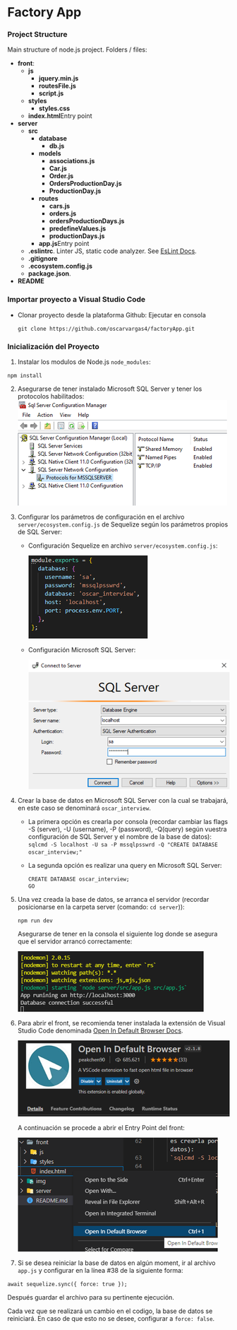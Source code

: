 # Factory App

### Project Structure

Main structure of node.js project. Folders / files:

- <b>front</b>:
  - <b>js</b>
    - <b>jquery.min.js</b>
    - <b>routesFile.js</b>
    - <b>script.js</b>
  - <b>styles</b>
    - <b>styles.css</b>
  - <b>index.html</b>Entry point
- <b>server</b>
  - <b>src</b>
    - <b>database</b>
      - <b>db.js</b>
    - <b>models</b>
      - <b>associations.js</b>
      - <b>Car.js</b>
      - <b>Order.js</b>
      - <b>OrdersProductionDay.js</b>
      - <b>ProductionDay.js</b>
    - <b>routes</b>
      - <b>cars.js</b>
      - <b>orders.js</b>
      - <b>ordersProductionDays.js</b>
      - <b>predefineValues.js</b>
      - <b>productionDays.js</b>
    - <b>app.js</b>Entry point
  - <b>.eslintrc</b>. Linter JS, static code analyzer. See [EsLint Docs](https://eslint.org/docs/user-guide/configuring/configuration-files).
  - <b>.gitignore</b>
  - <b>.ecosystem.config.js</b>
  - <b>package.json</b>.
- <b>README</b>

### Importar proyecto a Visual Studio Code

- Clonar proyecto desde la plataforma Github: Ejecutar en consola
  ```
  git clone https://github.com/oscarvargas4/factoryApp.git
  ```

### Inicialización del Proyecto

1. Instalar los modulos de Node.js `node_modules`:

```
npm install
```

2. Asegurarse de tener instalado Microsoft SQL Server y tener los protocolos habilitados:
   ![Open project](img/mssqlServer.PNG)

3. Configurar los parámetros de configuración en el archivo `server/ecosystem.config.js` de Sequelize según los parámetros propios de SQL Server:

   - Configuración Sequelize en archivo `server/ecosystem.config.js`:

     ![Open project](img/sequelizeConfig.PNG)

   - Configuración Microsoft SQL Server:

     ![Open project](img/mssqlConfig.PNG)

4. Crear la base de datos en Microsoft SQL Server con la cual se trabajará, en este caso se denominará `oscar_interview`.

   - La primera opción
     es crearla por consola (recordar cambiar las flags -S (server), -U (username), -P (password), -Q(query) según vuestra configuración de SQL Server y el nombre de la base de datos):
     `sqlcmd -S localhost -U sa -P mssqlpsswrd -Q "CREATE DATABASE oscar_interview;"`

   - La segunda opción es realizar una query en Microsoft SQL Server:
     ```
     CREATE DATABASE oscar_interview;
     GO
     ```

5. Una vez creada la base de datos, se arranca el servidor (recordar posicionarse en la carpeta server (comando: `cd server`)):

   ```
   npm run dev
   ```

   Asegurarse de tener en la consola el siguiente log donde se asegura que el servidor arrancó correctamente:

   ![Open project](img/serverStarted.PNG)

6. Para abrir el front, se recomienda tener instalada la extensión de Visual Studio Code denominada [Open In Default Browser Docs](https://marketplace.visualstudio.com/items?itemName=peakchen90.open-html-in-browser).

   ![Open project](img/defaultBrowser.PNG)

   A continuación se procede a abrir el Entry Point del front:

   ![Open project](img/openDefault.png)

7. Si se desea reiniciar la base de datos en algún moment, ir al archivo `app.js` y configurar en la línea #38 de la siguiente forma:

```
await sequelize.sync({ force: true });
```

Después guardar el archivo para su pertinente ejecución.

Cada vez que se realizará un cambio en el codigo, la base de datos se reiniciará. En caso de que esto no se desee, configurar a `force: false`.
